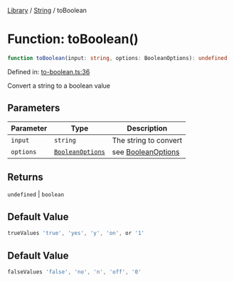 <!-- markdownlint-disable -->
<!-- cspell: disable -->
[Library](../index.md) / [String](./index.md) / toBoolean

# Function: toBoolean()

```ts
function toBoolean(input: string, options: BooleanOptions): undefined | boolean;
```

Defined in: [to-boolean.ts:36](https://github.com/technobuddha/library/blob/main/src/to-boolean.ts#L36)

Convert a string to a boolean value

## Parameters

| Parameter | Type | Description |
| ------ | ------ | ------ |
| `input` | `string` | The string to convert |
| `options` | [`BooleanOptions`](BooleanOptions.md) | see [BooleanOptions](BooleanOptions.md) |

## Returns

`undefined` \| `boolean`

## Default Value

```ts
trueValues 'true', 'yes', 'y', 'on', or '1'
```

## Default Value

```ts
falseValues 'false', 'no', 'n', 'off', '0'
```

